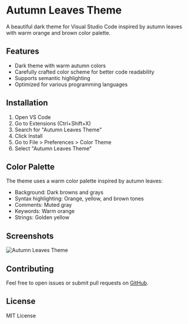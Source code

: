 # Autumn Leaves Theme

A beautiful dark theme for Visual Studio Code inspired by autumn leaves with warm orange and brown color palette.

## Features

- Dark theme with warm autumn colors
- Carefully crafted color scheme for better code readability
- Supports semantic highlighting
- Optimized for various programming languages

## Installation

1. Open VS Code
2. Go to Extensions (Ctrl+Shift+X)
3. Search for "Autumn Leaves Theme"
4. Click Install
5. Go to File > Preferences > Color Theme
6. Select "Autumn Leaves Theme"

## Color Palette

The theme uses a warm color palette inspired by autumn leaves:
- Background: Dark browns and grays
- Syntax highlighting: Orange, yellow, and brown tones
- Comments: Muted gray
- Keywords: Warm orange
- Strings: Golden yellow

## Screenshots

![Autumn Leaves Theme](screenshot.png)

## Contributing

Feel free to open issues or submit pull requests on [GitHub](https://github.com/ssongkr/autumn-leaves-theme).

## License

MIT License
